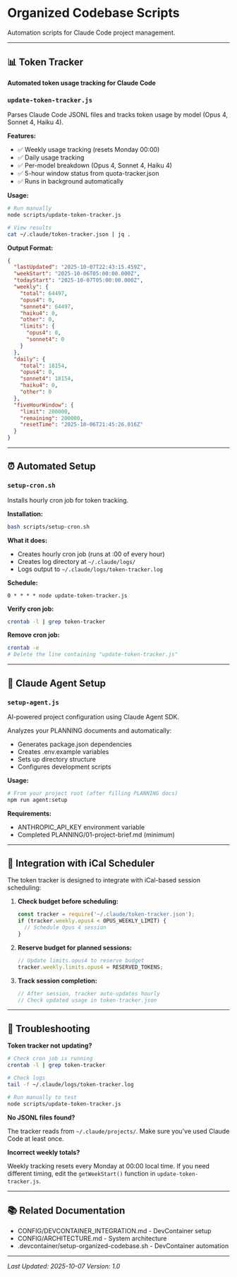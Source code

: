 # Organized Codebase Scripts

Automation scripts for Claude Code project management.

---

## 📊 Token Tracker

**Automated token usage tracking for Claude Code**

### `update-token-tracker.js`

Parses Claude Code JSONL files and tracks token usage by model (Opus 4, Sonnet 4, Haiku 4).

**Features:**
- ✅ Weekly usage tracking (resets Monday 00:00)
- ✅ Daily usage tracking
- ✅ Per-model breakdown (Opus 4, Sonnet 4, Haiku 4)
- ✅ 5-hour window status from quota-tracker.json
- ✅ Runs in background automatically

**Usage:**

```bash
# Run manually
node scripts/update-token-tracker.js

# View results
cat ~/.claude/token-tracker.json | jq .
```

**Output Format:**

```json
{
  "lastUpdated": "2025-10-07T22:43:15.459Z",
  "weekStart": "2025-10-06T05:00:00.000Z",
  "todayStart": "2025-10-07T05:00:00.000Z",
  "weekly": {
    "total": 64497,
    "opus4": 0,
    "sonnet4": 64497,
    "haiku4": 0,
    "other": 0,
    "limits": {
      "opus4": 0,
      "sonnet4": 0
    }
  },
  "daily": {
    "total": 18154,
    "opus4": 0,
    "sonnet4": 18154,
    "haiku4": 0,
    "other": 0
  },
  "fiveHourWindow": {
    "limit": 200000,
    "remaining": 200000,
    "resetTime": "2025-10-06T21:45:26.016Z"
  }
}
```

---

## ⏰ Automated Setup

### `setup-cron.sh`

Installs hourly cron job for token tracking.

**Installation:**

```bash
bash scripts/setup-cron.sh
```

**What it does:**
- Creates hourly cron job (runs at :00 of every hour)
- Creates log directory at `~/.claude/logs/`
- Logs output to `~/.claude/logs/token-tracker.log`

**Schedule:**
```
0 * * * * node update-token-tracker.js
```

**Verify cron job:**
```bash
crontab -l | grep token-tracker
```

**Remove cron job:**
```bash
crontab -e
# Delete the line containing "update-token-tracker.js"
```

---

## 🤖 Claude Agent Setup

### `setup-agent.js`

AI-powered project configuration using Claude Agent SDK.

Analyzes your PLANNING documents and automatically:
- Generates package.json dependencies
- Creates .env.example variables
- Sets up directory structure
- Configures development scripts

**Usage:**

```bash
# From your project root (after filling PLANNING docs)
npm run agent:setup
```

**Requirements:**
- ANTHROPIC_API_KEY environment variable
- Completed PLANNING/01-project-brief.md (minimum)

---

## 📝 Integration with iCal Scheduler

The token tracker is designed to integrate with iCal-based session scheduling:

1. **Check budget before scheduling:**
   ```javascript
   const tracker = require('~/.claude/token-tracker.json');
   if (tracker.weekly.opus4 < OPUS_WEEKLY_LIMIT) {
     // Schedule Opus 4 session
   }
   ```

2. **Reserve budget for planned sessions:**
   ```javascript
   // Update limits.opus4 to reserve budget
   tracker.weekly.limits.opus4 = RESERVED_TOKENS;
   ```

3. **Track session completion:**
   ```javascript
   // After session, tracker auto-updates hourly
   // Check updated usage in token-tracker.json
   ```

---

## 🔧 Troubleshooting

**Token tracker not updating?**

```bash
# Check cron job is running
crontab -l | grep token-tracker

# Check logs
tail -f ~/.claude/logs/token-tracker.log

# Run manually to test
node scripts/update-token-tracker.js
```

**No JSONL files found?**

The tracker reads from `~/.claude/projects/`. Make sure you've used Claude Code at least once.

**Incorrect weekly totals?**

Weekly tracking resets every Monday at 00:00 local time. If you need different timing, edit the `getWeekStart()` function in `update-token-tracker.js`.

---

## 📚 Related Documentation

- CONFIG/DEVCONTAINER_INTEGRATION.md - DevContainer setup
- CONFIG/ARCHITECTURE.md - System architecture
- .devcontainer/setup-organized-codebase.sh - DevContainer automation

---

*Last Updated: 2025-10-07*
*Version: 1.0*
